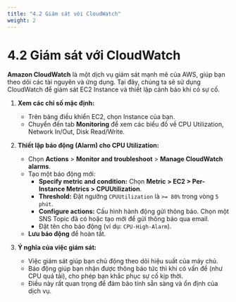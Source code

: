```yaml
---
title: "4.2 Giám sát với CloudWatch"
weight: 2
---
```


# 4.2 Giám sát với CloudWatch

**Amazon CloudWatch** là một dịch vụ giám sát mạnh mẽ của AWS, giúp bạn theo dõi các tài nguyên và ứng dụng. Tại đây, chúng ta sẽ sử dụng CloudWatch để giám sát EC2 Instance và thiết lập cảnh báo khi có sự cố.

1.  **Xem các chỉ số mặc định:**
    * Trên bảng điều khiển EC2, chọn Instance của bạn.
    * Chuyển đến tab **Monitoring** để xem các biểu đồ về CPU Utilization, Network In/Out, Disk Read/Write.

2.  **Thiết lập báo động (Alarm) cho CPU Utilization:**
    * Chọn **Actions** > **Monitor and troubleshoot** > **Manage CloudWatch alarms**.
    * Tạo một báo động mới:
        * **Specify metric and condition:** Chọn **Metric > EC2 > Per-Instance Metrics > CPUUtilization**.
        * **Threshold:** Đặt ngưỡng `CPUUtilization` là `>= 80%` trong vòng `5 phút`.
        * **Configure actions:** Cấu hình hành động gửi thông báo. Chọn một SNS Topic đã có hoặc tạo mới để gửi thông báo qua email.
        * Đặt tên cho báo động (ví dụ: `CPU-High-Alarm`).
    * **Lưu báo động** để hoàn tất.

3.  **Ý nghĩa của việc giám sát:**
    * Việc giám sát giúp bạn chủ động theo dõi hiệu suất của máy chủ.
    * Báo động giúp bạn nhận được thông báo tức thì khi có vấn đề (như CPU quá tải), cho phép bạn khắc phục sự cố kịp thời.
    * Điều này rất quan trọng để đảm bảo tính sẵn sàng và ổn định của dịch vụ.
